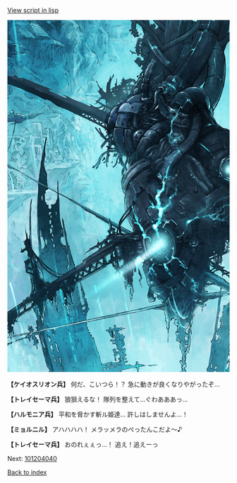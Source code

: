 [View script in lisp](../scripts/101204033.txt)

![underground_world_3.png](../images/backgrounds/underground_world_3.png)

**【ケイオスリオン兵】**
何だ、こいつら！？
急に動きが良くなりやがったぞ…

**【トレイセーマ兵】**
狼狽えるな！
隊列を整えて…ぐわあああっ…

**【ハルモニア兵】**
平和を脅かす斬ル姫達…
許しはしませんよ…！

**【ミョルニル】**
アハハハハ！
メラッメラのぺったんこだよ～♪

**【トレイセーマ兵】**
おのれぇぇっ…！
追え！追えーっ

Next: [101204040](101204040.md)

[Back to index](index.md)
